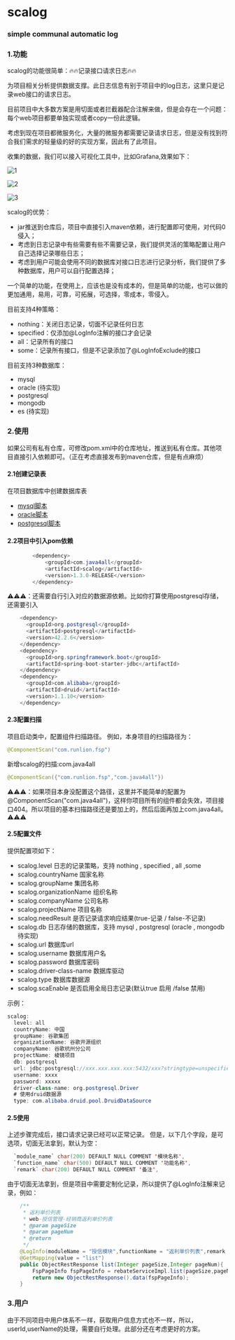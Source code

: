 # scalog 
### simple communal automatic log
### 1.功能

scalog的功能很简单：🔥🔥记录接口请求日志🔥🔥

为项目相关分析提供数据支撑。此日志信息有别于项目中的log日志，这里只是记录web接口的请求日志。

目前项目中大多数方案是用切面或者拦截器配合注解来做，但是会存在一个问题：每个web项目都要单独实现或者copy一份此逻辑。

考虑到现在项目都微服务化，大量的微服务都需要记录请求日志，但是没有找到符合我们需求的轻量级的好的实现方案，因此有了此项目。

收集的数据，我们可以接入可视化工具中，比如Grafana,效果如下：



![1](https://imgkr2.cn-bj.ufileos.com/d613cad5-07f5-456a-84d6-f4e5ef39de63.jpg?UCloudPublicKey=TOKEN_8d8b72be-579a-4e83-bfd0-5f6ce1546f13&Signature=6g%252FYikgXcVKdbCsU6Siui2tnVFI%253D&Expires=1599404088)






![2](https://imgkr2.cn-bj.ufileos.com/55e81d62-71a5-40ee-8a41-36d4da7bace7.jpg?UCloudPublicKey=TOKEN_8d8b72be-579a-4e83-bfd0-5f6ce1546f13&Signature=aarnyGG2%252BnW%252FvsVzjlt%252BqwFmXZs%253D&Expires=1599404097)






![3](https://imgkr2.cn-bj.ufileos.com/969e7802-22ed-42e0-8735-61f3b9ea6cc2.jpg?UCloudPublicKey=TOKEN_8d8b72be-579a-4e83-bfd0-5f6ce1546f13&Signature=dOJKv2VTgQFDnc3fmGhcIdEb6gA%253D&Expires=1599404103)



scalog的优势：

- jar推送到仓库后，项目中直接引入maven依赖，进行配置即可使用，对代码0侵入；
- 考虑到日志记录中有些需要有些不需要记录，我们提供灵活的策略配置让用户自己选择记录哪些日志；
- 考虑到用户可能会使用不同的数据库对接口日志进行记录分析，我们提供了多种数据库，用户可以自行配置选择；

一个简单的功能，在使用上，应该也是没有成本的，但是简单的功能，也可以做的更加通用，易用，可靠，可拓展，可选择，零成本，零侵入。

目前支持4种策略：
- nothing：关闭日志记录，切面不记录任何日志
- specified：仅添加@LogInfo注解的接口才会记录
- all：记录所有的接口
- some：记录所有接口，但是不记录添加了@LogInfoExclude的接口

目前支持3种数据库：
- mysql
- oracle (待实现)
- postgresql 
- mongodb
- es (待实现)

### 2.使用
如果公司有私有仓库，可修改pom.xml中的仓库地址，推送到私有仓库。其他项目直接引入依赖即可。（正在考虑直接发布到maven仓库，但是有点麻烦）

#### 2.1创建记录表
在项目数据库中创建数据库表
- [mysql脚本](https://github.com/it4alla/scalog/tree/master/src/main/resource/sql/mysql.sql)
- [oracle脚本](https://github.com/it4alla/scalog/tree/master/src/main/resource/sql/oracle.sql)
- [postgresql脚本](https://github.com/it4alla/scalog/tree/master/src/main/resource/sql/postgresql.sql)
#### 2.2项目中引入pom依赖
```java
		<dependency>
			<groupId>com.java4all</groupId>
			<artifactId>scalog</artifactId>
			<version>1.3.0-RELEASE</version>
		</dependency>
```
⚠⚠⚠：还需要自行引入对应的数据源依赖。比如你打算使用postgresql存储，还需要引入
```java
    <dependency>
      <groupId>org.postgresql</groupId>
      <artifactId>postgresql</artifactId>
      <version>42.2.6</version>
    </dependency>
    <dependency>
      <groupId>org.springframework.boot</groupId>
      <artifactId>spring-boot-starter-jdbc</artifactId>
    </dependency>
    <dependency>
      <groupId>com.alibaba</groupId>
      <artifactId>druid</artifactId>
      <version>1.1.10</version>
    </dependency>
```
#### 2.3配置扫描
项目启动类中，配置组件扫描路径。
例如，本身项目的扫描路径为：
```java
@ComponentScan("com.runlion.fsp")
```
新增scalog的扫描:com.java4all
```java
@ComponentScan({"com.runlion.fsp","com.java4all"})
```
⚠⚠⚠：如果项目本身没配置这个路径，这里并不能简单的配置为@ComponentScan("com.java4all")，这样你项目所有的组件都会失效，项目接口404。所以项目的基本扫描路径还是要加上的，然后后面再加上com.java4all。⚠⚠⚠

#### 2.5配置文件
提供配置项如下：
- scalog.level 日志的记录策略，支持 nothing , specified , all ,some 
- scalog.countryName 国家名称
- scalog.groupName 集团名称
- scalog.organizationName 组织名称
- scalog.companyName 公司名称
- scalog.projectName 项目名称
- scalog.needResult 是否记录请求响应结果(true-记录 / false-不记录)
- scalog.db 日志存储的数据库，支持 mysql , postgresql (oracle , mongodb待实现)
- scalog.url 数据库url
- scalog.username 数据库用户名
- scalog.password 数据库密码
- scalog.driver-class-name 数据库驱动
- scalog.type  数据库数据源
- scalog.scaEnable  是否启用全局日志记录(默认true 启用 /false 禁用)


示例：
```java
scalog:
  level: all
  countryName: 中国
  groupName: 谷歌集团
  organizationName: 谷歌开源组织
  companyName: 谷歌杭州分公司
  projectName: 棱镜项目
  db: postgresql
  url: jdbc:postgresql://xxx.xxx.xxx.xxx:5432/xxx?stringtype=unspecified
  username: xxxx
  password: xxxxx
  driver-class-name: org.postgresql.Driver
  # 使用druid数据源
  type: com.alibaba.druid.pool.DruidDataSource
```

#### 2.5使用
上述步骤完成后，接口请求记录已经可以正常记录。
但是，以下几个字段，是可选项，切面无法拿到，默认为空：
```java
  `module_name` char(200) DEFAULT NULL COMMENT '模块名称',
  `function_name` char(500) DEFAULT NULL COMMENT '功能名称',
  `remark` char(200) DEFAULT NULL COMMENT '备注',
```
由于切面无法拿到，但是项目中需要定制化记录，所以提供了@LogInfo注解来记录，例如：
```java
    /**
     * 返利单价列表
     * web-授信管理-经销商返利单价列表
     * @param pageSize
     * @param pageNum
     * @return
     */
    @LogInfo(moduleName = "授信模块",functionName = "返利单价列表",remark = "获取返利单价列表")
    @GetMapping(value = "list")
    public ObjectRestResponse list(Integer pageSize,Integer pageNum){
        FspPageInfo fspPageInfo = rebateServiceImpl.list(pageSize,pageNum);
        return new ObjectRestResponse().data(fspPageInfo);
    }
```
### 3.用户
由于不同项目中用户体系不一样，获取用户信息方式也不一样，所以，userId,userName的处理，需要自行处理。此部分还在考虑更好的方案。


